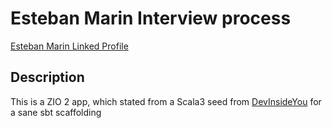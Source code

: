 # Esteban Marin Interview process
[Esteban Marin Linked Profile](https://www.linkedin.com/in/estebanmarincom/)
## Description
This is a ZIO 2 app, which stated from a Scala3 seed from [DevInsideYou](https://github.com/DevInsideYou/scala3-seed.g8)
for a sane sbt scaffolding
